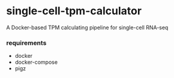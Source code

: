 # single-cell-tpm-calculator
A Docker-based TPM calculating pipeline for single-cell RNA-seq

### requirements

- docker
- docker-compose
- pigz
